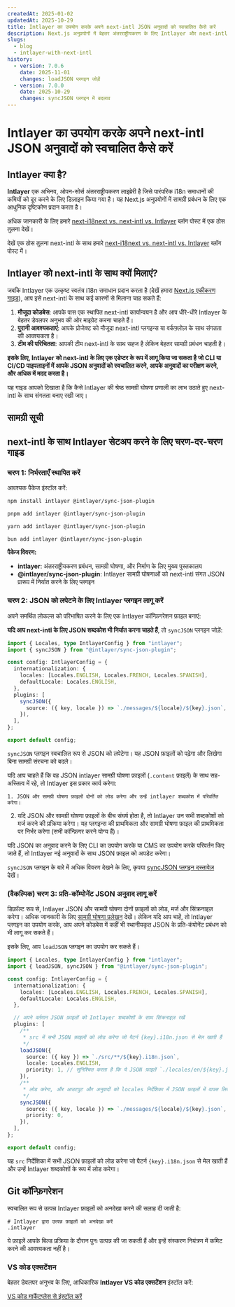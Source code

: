 ```yaml
---
createdAt: 2025-01-02
updatedAt: 2025-10-29
title: Intlayer का उपयोग करके अपने next-intl JSON अनुवादों को स्वचालित कैसे करें
description: Next.js अनुप्रयोगों में बेहतर अंतरराष्ट्रीयकरण के लिए Intlayer और next-intl के साथ अपने JSON अनुवादों को स्वचालित करें।
slugs:
  - blog
  - intlayer-with-next-intl
history:
  - version: 7.0.6
    date: 2025-11-01
    changes: loadJSON प्लगइन जोड़ें
  - version: 7.0.0
    date: 2025-10-29
    changes: syncJSON प्लगइन में बदलाव
---
```


# Intlayer का उपयोग करके अपने next-intl JSON अनुवादों को स्वचालित कैसे करें

## Intlayer क्या है?

**Intlayer** एक अभिनव, ओपन-सोर्स अंतरराष्ट्रीयकरण लाइब्रेरी है जिसे पारंपरिक i18n समाधानों की कमियों को दूर करने के लिए डिज़ाइन किया गया है। यह Next.js अनुप्रयोगों में सामग्री प्रबंधन के लिए एक आधुनिक दृष्टिकोण प्रदान करता है।

अधिक जानकारी के लिए हमारे [next-i18next vs. next-intl vs. Intlayer](https://github.com/aymericzip/intlayer/blob/main/docs/blog/hi/next-i18next_vs_next-intl_vs_intlayer.md) ब्लॉग पोस्ट में एक ठोस तुलना देखें।

देखें एक ठोस तुलना next-intl के साथ हमारे [next-i18next vs. next-intl vs. Intlayer](https://github.com/aymericzip/intlayer/blob/main/docs/blog/hi/next-i18next_vs_next-intl_vs_intlayer.md) ब्लॉग पोस्ट में।

## Intlayer को next-intl के साथ क्यों मिलाएं?

जबकि Intlayer एक उत्कृष्ट स्वतंत्र i18n समाधान प्रदान करता है (देखें हमारा [Next.js एकीकरण गाइड](https://github.com/aymericzip/intlayer/blob/main/docs/docs/hi/intlayer_with_nextjs_16.md)), आप इसे next-intl के साथ कई कारणों से मिलाना चाह सकते हैं:

1. **मौजूदा कोडबेस**: आपके पास एक स्थापित next-intl कार्यान्वयन है और आप धीरे-धीरे Intlayer के बेहतर डेवलपर अनुभव की ओर माइग्रेट करना चाहते हैं।
2. **पुरानी आवश्यकताएं**: आपके प्रोजेक्ट को मौजूदा next-intl प्लगइन्स या वर्कफ़्लोज़ के साथ संगतता की आवश्यकता है।
3. **टीम की परिचितता**: आपकी टीम next-intl के साथ सहज है लेकिन बेहतर सामग्री प्रबंधन चाहती है।

**इसके लिए, Intlayer को next-intl के लिए एक एडेप्टर के रूप में लागू किया जा सकता है जो CLI या CI/CD पाइपलाइनों में आपके JSON अनुवादों को स्वचालित करने, आपके अनुवादों का परीक्षण करने, और अधिक में मदद करता है।**

यह गाइड आपको दिखाता है कि कैसे Intlayer की श्रेष्ठ सामग्री घोषणा प्रणाली का लाभ उठाते हुए next-intl के साथ संगतता बनाए रखी जाए।

## सामग्री सूची

<TOC/>

## next-intl के साथ Intlayer सेटअप करने के लिए चरण-दर-चरण गाइड

### चरण 1: निर्भरताएँ स्थापित करें

आवश्यक पैकेज इंस्टॉल करें:

```bash packageManager="npm"
npm install intlayer @intlayer/sync-json-plugin
```

```bash packageManager="pnpm"
pnpm add intlayer @intlayer/sync-json-plugin
```

```bash packageManager="yarn"
yarn add intlayer @intlayer/sync-json-plugin
```

```bash packageManager="bun"
bun add intlayer @intlayer/sync-json-plugin
```

**पैकेज विवरण:**

- **intlayer**: अंतरराष्ट्रीयकरण प्रबंधन, सामग्री घोषणा, और निर्माण के लिए मुख्य पुस्तकालय
- **@intlayer/sync-json-plugin**: Intlayer सामग्री घोषणाओं को next-intl संगत JSON प्रारूप में निर्यात करने के लिए प्लगइन

### चरण 2: JSON को लपेटने के लिए Intlayer प्लगइन लागू करें

अपने समर्थित लोकल्स को परिभाषित करने के लिए एक Intlayer कॉन्फ़िगरेशन फ़ाइल बनाएं:

**यदि आप next-intl के लिए JSON शब्दकोश भी निर्यात करना चाहते हैं**, तो `syncJSON` प्लगइन जोड़ें:

```typescript fileName="intlayer.config.ts"
import { Locales, type IntlayerConfig } from "intlayer";
import { syncJSON } from "@intlayer/sync-json-plugin";

const config: IntlayerConfig = {
  internationalization: {
    locales: [Locales.ENGLISH, Locales.FRENCH, Locales.SPANISH],
    defaultLocale: Locales.ENGLISH,
  },
  plugins: [
    syncJSON({
      source: ({ key, locale }) => `./messages/${locale}/${key}.json`,
    }),
  ],
};

export default config;
```

`syncJSON` प्लगइन स्वचालित रूप से JSON को लपेटेगा। यह JSON फ़ाइलों को पढ़ेगा और लिखेगा बिना सामग्री संरचना को बदले।

यदि आप चाहते हैं कि वह JSON intlayer सामग्री घोषणा फ़ाइलों (`.content` फ़ाइलें) के साथ सह-अस्तित्व में रहे, तो Intlayer इस प्रकार कार्य करेगा:

    1. JSON और सामग्री घोषणा फ़ाइलों दोनों को लोड करेगा और उन्हें intlayer शब्दकोश में परिवर्तित करेगा।

2. यदि JSON और सामग्री घोषणा फ़ाइलों के बीच संघर्ष होता है, तो Intlayer उन सभी शब्दकोशों को मर्ज करने की प्रक्रिया करेगा। यह प्लगइन्स की प्राथमिकता और सामग्री घोषणा फ़ाइल की प्राथमिकता पर निर्भर करेगा (सभी कॉन्फ़िगर करने योग्य हैं)।

यदि JSON का अनुवाद करने के लिए CLI का उपयोग करके या CMS का उपयोग करके परिवर्तन किए जाते हैं, तो Intlayer नई अनुवादों के साथ JSON फ़ाइल को अपडेट करेगा।

`syncJSON` प्लगइन के बारे में अधिक विवरण देखने के लिए, कृपया [syncJSON प्लगइन दस्तावेज़](https://github.com/aymericzip/intlayer/blob/main/docs/docs/hi/plugins/sync-json.md) देखें।

### (वैकल्पिक) चरण 3: प्रति-कॉम्पोनेंट JSON अनुवाद लागू करें

डिफ़ॉल्ट रूप से, Intlayer JSON और सामग्री घोषणा दोनों फ़ाइलों को लोड, मर्ज और सिंक्रनाइज़ करेगा। अधिक जानकारी के लिए [सामग्री घोषणा प्रलेखन](https://github.com/aymericzip/intlayer/blob/main/docs/docs/hi/dictionary/content_file.md) देखें। लेकिन यदि आप चाहें, तो Intlayer प्लगइन का उपयोग करके, आप अपने कोडबेस में कहीं भी स्थानीयकृत JSON के प्रति-कंपोनेंट प्रबंधन को भी लागू कर सकते हैं।

इसके लिए, आप `loadJSON` प्लगइन का उपयोग कर सकते हैं।

```ts fileName="intlayer.config.ts"
import { Locales, type IntlayerConfig } from "intlayer";
import { loadJSON, syncJSON } from "@intlayer/sync-json-plugin";

const config: IntlayerConfig = {
  internationalization: {
    locales: [Locales.ENGLISH, Locales.FRENCH, Locales.SPANISH],
    defaultLocale: Locales.ENGLISH,
  },

  // अपने वर्तमान JSON फ़ाइलों को Intlayer शब्दकोशों के साथ सिंक्रनाइज़ रखें
  plugins: [
    /**
     * src में सभी JSON फ़ाइलों को लोड करेगा जो पैटर्न {key}.i18n.json से मेल खाती हैं
     */
    loadJSON({
      source: ({ key }) => `./src/**/${key}.i18n.json`,
      locale: Locales.ENGLISH,
      priority: 1, // सुनिश्चित करता है कि ये JSON फ़ाइलें `./locales/en/${key}.json` में फ़ाइलों की तुलना में प्राथमिकता लें
    }),
    /**
     * लोड करेगा, और आउटपुट और अनुवादों को locales निर्देशिका में JSON फ़ाइलों में वापस लिखेगा
     */
    syncJSON({
      source: ({ key, locale }) => `./messages/${locale}/${key}.json`,
      priority: 0,
    }),
  ],
};

export default config;
```

यह `src` निर्देशिका में सभी JSON फ़ाइलों को लोड करेगा जो पैटर्न `{key}.i18n.json` से मेल खाती हैं और उन्हें Intlayer शब्दकोशों के रूप में लोड करेगा।

## Git कॉन्फ़िगरेशन

स्वचालित रूप से उत्पन्न Intlayer फ़ाइलों को अनदेखा करने की सलाह दी जाती है:

```plaintext fileName=".gitignore"
# Intlayer द्वारा उत्पन्न फ़ाइलों को अनदेखा करें
.intlayer
```

ये फ़ाइलें आपके बिल्ड प्रक्रिया के दौरान पुनः उत्पन्न की जा सकती हैं और इन्हें संस्करण नियंत्रण में कमिट करने की आवश्यकता नहीं है।

### VS कोड एक्सटेंशन

बेहतर डेवलपर अनुभव के लिए, आधिकारिक **Intlayer VS कोड एक्सटेंशन** इंस्टॉल करें:

[VS कोड मार्केटप्लेस से इंस्टॉल करें](https://marketplace.visualstudio.com/items?itemName=intlayer.intlayer-vs-code-extension)
